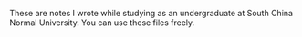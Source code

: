 These are notes I wrote while studying as an undergraduate at South China Normal University. You can use these files freely.
